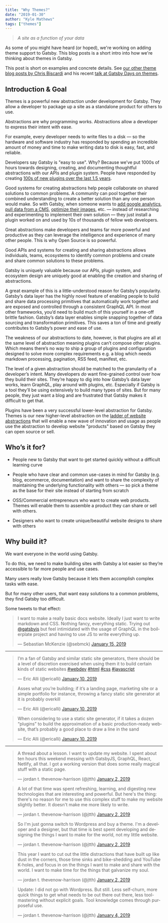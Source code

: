 ```yaml
---
title: "Why Themes?"
date: "2019-01-30"
author: "Kyle Mathews"
tags: ["themes"]
---
```


> _A site as a function of your data_

As some of you might have heard (or hoped), we're working on adding theme support to Gatsby. This blog posts is a short intro into how we're thinking about themes in Gatsby.

This post is short on examples and concrete details. See [our other theme blog posts by Chris Biscardi](/blog/tags/themes) and his recent [talk at Gatsby Days on themes](https://youtu.be/wX84vXBpMR8).

## Introduction & Goal

Themes is a powerful new abstraction under development for Gatsby. They allow a developer to package up a site as a standalone product for others to use.

Abstractions are why programming works. Abstractions allow a developer to express their intent with ease.

For example, every developer needs to write files to a disk — so the hardware and software industry has responded by spending an incredible amount of money and time to make writing data to disk is easy, fast, and reliable.

Developers say Gatsby is "easy to use". Why? Because we’ve put 1000s of hours towards designing, creating, and documenting thoughtful abstractions with our APIs and plugin system. People have responded by creating [100s of new plugins over the last 1.5 years](/plugins/).

Good systems for creating abstractions help people collaborate on shared solutions to common problems. A community can pool together their combined understanding to create a better solution than any one person would make. So with Gatsby, when someone wants to [add google analytics](/packages/gatsby-plugin-google-analytics/?=google), [pull data from a CMS](/packages/gatsby-source-contentful/?=contentful), [optimize their images](/packages/gatsby-image/?=gatsby-image), etc. — instead of researching and experimenting to implement their own solution — they just install a plugin worked on and used by 10s of thousands of fellow web developers.

Great abstractions make developers and teams far more powerful and productive as they can leverage the intelligence and experience of many other people. This is why Open Source is so powerful.

Good APIs and systems for creating and sharing abstractions allows individuals, teams, ecosystems to identify common problems and create and share common solutions to these problems.

Gatsby is uniquely valuable because our APIs, plugin system, and ecosystem design are uniquely good at enabling the creation and sharing of abstractions.

A great example of this is a little-understood reason for Gatsby’s popularity. Gatsby’s data layer has the highly novel feature of enabling people to build and share data processing primitives that automatically work together and are exposed and controlled through a consistent GraphQL API. In most other frameworks, you’d need to build much of this yourself in a one-off brittle fashion. Gatsby’s data layer enables simple snapping together of data sourcing and transformation primitives. This saves a ton of time and greatly contributes to Gatsby’s power and ease of use.

The weakness of our abstractions to date, however, is that plugins are all at the same level of abstraction meaning plugins can’t compose other plugins. Which means there’s no way to ship a group of plugins and configuration designed to solve more complex requirements e.g. a blog which needs markdown processing, pagination, RSS feed, manifest, etc.

The level of a given abstraction should be matched to the granularity of a developer’s intent. Many developers _do_ want fine-grained control over how they build their sites. They’re happy to dig into how Gatsby’s data layer works, learn GraphQL, play around with plugins, etc. Especially if Gatsby is a tool they’ll be using extensively to build many types of sites. But for many people, they just want a blog and are frustrated that Gatsby makes it difficult to get that.

Plugins have been a very successful lower-level abstraction for Gatsby. Themes is our new higher-level abstraction on the [ladder of website abstractions](http://worrydream.com/LadderOfAbstraction/) that will enable a new wave of innovation and usage as people use the abstraction to develop website "products" based on Gatsby they can open source or sell.

## Who’s it for?

- People new to Gatsby that want to get started quickly without a difficult learning curve

- People who have clear and common use-cases in mind for Gatsby (e.g. blog, ecommerce, documentation) and want to share the complexity of maintaining the underlying functionality with others — so pick a theme as the base for their site instead of starting from scratch

- OSS/Commercial entrepreneurs who want to create web products. Themes will enable them to assemble a product they can share or sell with others.

- Designers who want to create unique/beautiful website designs to share with others

## Why build it?

We want everyone in the world using Gatsby.

To do this, we need to make building sites with Gatsby a lot easier so they’re accessible to far more people and use cases.

Many users really love Gatsby because it lets them accomplish complex tasks with ease.

But for many other users, that want easy solutions to a common problems, they find Gatsby too difficult.

Some tweets to that effect:

<blockquote class="twitter-tweet" data-lang="en"><p lang="en" dir="ltr">I want to make a really basic docs website. Ideally I just want to write<br> markdown and CSS. Nothing fancy, everything static. Trying out <a href="https://twitter.com/gatsbyjs?ref_src=twsrc%5Etfw">@gatsbyjs</a> but feel intimidated with the usage of GraphQL in the boilerplate project and having to use JS to write everything up.</p>&mdash; Sebastian McKenzie (@sebmck) <a href="https://twitter.com/sebmck/status/1085279417151057920?ref_src=twsrc%5Etfw">January 15, 2019</a></blockquote>

---

<blockquote class="twitter-tweet" data-lang="en"><p lang="en" dir="ltr">I’m a fan of Gatsby and similar static site generators, there should be a level of discretion exercised when using them it to build certain kinds of static websites <a href="https://twitter.com/hashtag/webdev?src=hash&amp;ref_src=twsrc%5Etfw">#webdev</a> <a href="https://twitter.com/hashtag/html?src=hash&amp;ref_src=twsrc%5Etfw">#html</a> <a href="https://twitter.com/hashtag/css?src=hash&amp;ref_src=twsrc%5Etfw">#css</a> <a href="https://twitter.com/hashtag/javascript?src=hash&amp;ref_src=twsrc%5Etfw">#javascript</a></p>&mdash; Eric Alli (@ericalli) <a href="https://twitter.com/ericalli/status/1083271854653992962?ref_src=twsrc%5Etfw">January 10, 2019</a></blockquote>

<blockquote class="twitter-tweet" data-lang="en"><p lang="en" dir="ltr">Asses what you’re building; if it’s a landing page, marketing site or a simple portfolio for instance, throwing a fancy static site generator at it is probably overkill</p>&mdash; Eric Alli (@ericalli) <a href="https://twitter.com/ericalli/status/1083271856809897985?ref_src=twsrc%5Etfw">January 10, 2019</a></blockquote>

<blockquote class="twitter-tweet" data-lang="en"><p lang="en" dir="ltr">When considering to use a static site generator, if it takes a dozen “plugins” to build the approximation of a basic production-ready website, that’s probably a good place to draw a line in the sand</p>&mdash; Eric Alli (@ericalli) <a href="https://twitter.com/ericalli/status/1083271858605023232?ref_src=twsrc%5Etfw">January 10, 2019</a></blockquote>

---

<blockquote class="twitter-tweet" data-lang="en"><p lang="en" dir="ltr">A thread about a lesson. I want to update my website. I spent about ten hours this weekend messing with GatsbyJS, GraphQL, React, Netlify, all that. I got a working version that does some really magical stuff with a static page.</p>&mdash; jordan t. thevenow-harrison (@jtth) <a href="https://twitter.com/jtth/status/1080519113930350592?ref_src=twsrc%5Etfw">January 2, 2019</a></blockquote>

<blockquote class="twitter-tweet" data-lang="en"><p lang="en" dir="ltr">A lot of that time was spent refreshing, learning, and digesting new technologies that are interesting and powerful. But here&#39;s the thing: there&#39;s no reason for me to use this complex stuff to make my website slightly better. It doesn&#39;t make me more likely to write.</p>&mdash; jordan t. thevenow-harrison (@jtth) <a href="https://twitter.com/jtth/status/1080519116195356674?ref_src=twsrc%5Etfw">January 2, 2019</a></blockquote>

<blockquote class="twitter-tweet" data-lang="en"><p lang="en" dir="ltr">So I&#39;m just gonna switch to Wordpress and buy a theme. I&#39;m a developer and a designer, but that time is best spent developing and designing the things I want to make for the world, not my little website.</p>&mdash; jordan t. thevenow-harrison (@jtth) <a href="https://twitter.com/jtth/status/1080519116992249858?ref_src=twsrc%5Etfw">January 2, 2019</a></blockquote>

<blockquote class="twitter-tweet" data-lang="en"><p lang="en" dir="ltr">This year I want to cut out the little distractions that have built up like dust in the corners, those time sinks and bike-shedding and YouTube K-holes, and focus in on the things I want to make and share with the world. I want to make time for the things that galvanize my soul.</p>&mdash; jordan t. thevenow-harrison (@jtth) <a href="https://twitter.com/jtth/status/1080519117688442880?ref_src=twsrc%5Etfw">January 2, 2019</a></blockquote>

<blockquote class="twitter-tweet" data-lang="en"><p lang="en" dir="ltr">Update: I did not go with Wordpress. But still. Less self-churn, more quick things to get what needs to be out there out there, less tool-mastering without explicit goals. Tool knowledge comes through purposeful use.</p>&mdash; jordan t. thevenow-harrison (@jtth) <a href="https://twitter.com/jtth/status/1081288682785726464?ref_src=twsrc%5Etfw">January 4, 2019</a></blockquote>
